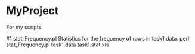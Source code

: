 # MyProject
For my scripts

#1 stat_Frequency.pl Statistics for the frequency of rows in task1.data.
perl stat_Frequency.pl task1.data task1.stat.xls

